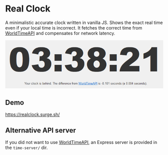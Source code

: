 # Real Clock

A minimalistic accurate clock written in vanilla JS. Shows the exact real time even if your local time is incorrect. It fetches the correct time from [WorldTimeAPI](https://worldtimeapi.org/) and compensates for network latency.

![screenshot](screenshot.png)

## Demo

<https://realclock.surge.sh/>

## Alternative API server

If you did not want to use [WorldTimeAPI](https://worldtimeapi.org/), an Express server is provided in the `time-server/` dir.
